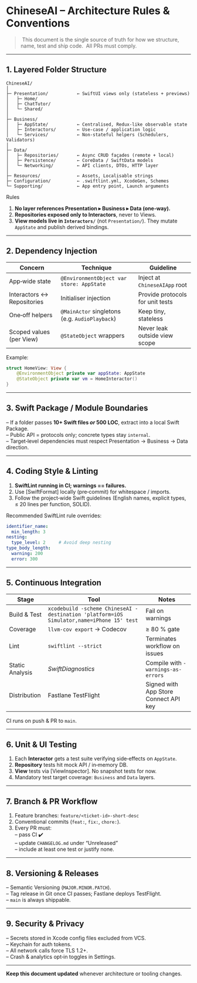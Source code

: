 # ChineseAI – Architecture Rules & Conventions

> This document is the single source of truth for how we structure, name, test and ship code.
> All PRs must comply.

---

## 1. Layered Folder Structure

```
ChineseAI/
│
├─ Presentation/           ← SwiftUI views only (stateless + previews)
│   ├─ Home/
│   ├─ ChatTutor/
│   └─ Shared/
│
├─ Business/
│   ├─ AppState/           ← Centralised, Redux‑like observable state
│   ├─ Interactors/        ← Use‑case / application logic
│   └─ Services/           ← Non‑stateful helpers (Schedulers, Validators)
│
├─ Data/
│   ├─ Repositories/       ← Async CRUD façades (remote + local)
│   ├─ Persistence/        ← CoreData / SwiftData models
│   └─ Networking/         ← API clients, DTOs, HTTP layer
│
├─ Resources/              ← Assets, Localisable strings
├─ Configuration/          ← .swiftlint.yml, XcodeGen, Schemes
└─ Supporting/             ← App entry point, Launch arguments
```

Rules  
1. **No layer references Presentation ▸ Business ▸ Data (one‑way).**  
2. **Repositories exposed only to Interactors**, never to Views.  
3. **View models live in `Interactors/`** (not `Presentation/`). They mutate `AppState` and publish derived bindings.

---

## 2. Dependency Injection

| Concern | Technique | Guideline |
|---------|-----------|-----------|
| App‑wide state | `@EnvironmentObject var store: AppState` | Inject at `ChineseAIApp` root |
| Interactors ↔ Repositories | Initialiser injection | Provide protocols for unit tests |
| One‑off helpers | `@MainActor` singletons (e.g. `AudioPlayback`) | Keep tiny, stateless |
| Scoped values (per View) | `@StateObject` wrappers | Never leak outside view scope |

Example:

```swift
struct HomeView: View {
    @EnvironmentObject private var appState: AppState
    @StateObject private var vm = HomeInteractor()
}
```

---

## 3. Swift Package / Module Boundaries

– If a folder passes **10+ Swift files _or_ 500 LOC**, extract into a local Swift Package.  
– Public API = protocols only; concrete types stay `internal`.  
– Target‐level dependencies must respect Presentation → Business → Data direction.

---

## 4. Coding Style & Linting

1. **SwiftLint running in CI; warnings == failures.**  
2. Use [SwiftFormat] locally (pre‑commit) for whitespace / imports.  
3. Follow the project‑wide Swift guidelines (English names, explicit types, ≤ 20 lines per function, SOLID).

Recommended SwiftLint rule overrides:

```yaml
identifier_name:
  min_length: 3
nesting:
  type_level: 2     # Avoid deep nesting
type_body_length:
  warning: 200
  error: 300
```

---

## 5. Continuous Integration

| Stage | Tool | Notes |
|-------|------|-------|
| Build & Test | `xcodebuild -scheme ChineseAI -destination 'platform=iOS Simulator,name=iPhone 15' test` | Fail on warnings |
| Coverage | `llvm-cov export` → Codecov | ≥ 80 % gate |
| Lint | `swiftlint --strict` | Terminates workflow on issues |
| Static Analysis | *SwiftDiagnostics* | Compile with `-warnings-as-errors` |
| Distribution | Fastlane TestFlight | Signed with App Store Connect API key |

CI runs on push & PR to `main`.

---

## 6. Unit & UI Testing

1. Each **Interactor** gets a test suite verifying side‑effects on `AppState`.  
2. **Repository** tests hit mock API / in‑memory DB.  
3. **View** tests via [ViewInspector]. No snapshot tests for now.  
4. Mandatory test target coverage: `Business` and `Data` layers.

---

## 7. Branch & PR Workflow

1. Feature branches: `feature/<ticket‑id>-short-desc`  
2. Conventional commits (`feat:`, `fix:`, `chore:`).  
3. Every PR must:  
   – pass CI ✔️  
   – update `CHANGELOG.md` under “Unreleased”  
   – include at least one test or justify none.

---

## 8. Versioning & Releases

– Semantic Versioning (`MAJOR.MINOR.PATCH`).  
– Tag release in Git once CI passes; Fastlane deploys TestFlight.  
– `main` is always shippable.

---

## 9. Security & Privacy

– Secrets stored in Xcode config files excluded from VCS.  
– Keychain for auth tokens.  
– All network calls force TLS 1.2+.  
– Crash & analytics opt‑in toggles in Settings.

---

**Keep this document updated** whenever architecture or tooling changes.
